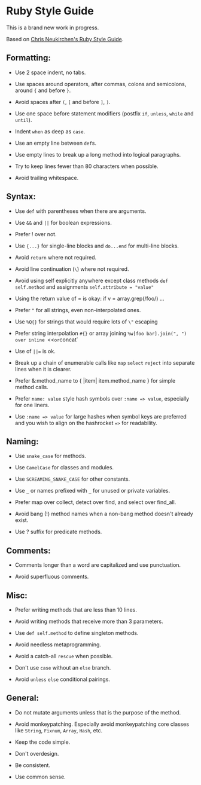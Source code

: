 # Ruby Style Guide

This is a brand new work in progress.

Based on [Chris Neukirchen's Ruby Style
Guide](http://github.com/chneukirchen/styleguide/).

## Formatting:

* Use 2 space indent, no tabs.

* Use spaces around operators, after commas, colons and semicolons,
  around `{` and before `}`.

* Avoid spaces after `(`, `[` and before `]`, `)`.

* Use one space before statement modifiers (postfix
  `if`, `unless`, `while` and `until`).

* Indent `when` as deep as `case`.

* Use an empty line between `def`s.

* Use empty lines to break up a long method into logical paragraphs.

* Try to keep lines fewer than 80 characters when possible.

* Avoid trailing whitespace.


## Syntax:

* Use `def` with parentheses when there are arguments.

* Use `&&` and `||` for boolean expressions.

* Prefer ! over not.

* Use `{...}` for single-line blocks and `do...end` for multi-line blocks.

* Avoid `return` where not required.

* Avoid line continuation (`\`) where not required.

* Avoid using self explicitly anywhere except class methods `def self.method`
  and assignments `self.attribute = "value"`

* Using the return value of = is okay: if v = array.grep(/foo/) ...

* Prefer `"` for all strings, even non-interpolated ones.

* Use `%Q{}` for strings that would require lots of `\"` escaping

* Prefer string interpolation `#{}` or array joining `%w[foo bar].join(", ")
  over inline `<<` or `concat`

* Use of `||=` is ok.

* Break up a chain of enumerable calls like `map` `select` `reject` into
  separate lines when it is clearer.

* Prefer &:method_name to { |item| item.method_name } for simple method calls.

* Prefer `name: value` style hash symbols over `:name => value`, especially for
  one liners.

* Use `:name => value` for large hashes when symbol keys are preferred and
  you wish to align on the hashrocket `=>` for readability.


## Naming:

* Use `snake_case` for methods.

* Use `CamelCase` for classes and modules.

* Use `SCREAMING_SNAKE_CASE` for other constants.

* Use `_` or names prefixed with `_` for unused or private variables.

* Prefer map over collect, detect over find, and select over find_all.

* Avoid bang (!) method names when a non-bang method doesn't already exist.

* Use ? suffix for predicate methods.

## Comments:

* Comments longer than a word are capitalized and use punctuation.

* Avoid superfluous comments.

## Misc:

* Prefer writing methods that are less than 10 lines.

* Avoid writing methods that receive more than 3 parameters.

* Use `def self.method` to define singleton methods.

* Avoid needless metaprogramming.

* Avoid a catch-all `rescue` when possible.

* Don't use `case` without an `else` branch.

* Avoid `unless` `else` conditional pairings.

## General:

* Do not mutate arguments unless that is the purpose of the method.

* Avoid monkeypatching. Especially avoid monkeypatching core classes like `String`,
  `Fixnum`, `Array`, `Hash`, etc.

* Keep the code simple.

* Don't overdesign.

* Be consistent.

* Use common sense.
